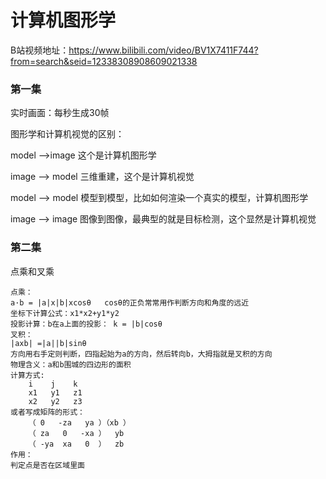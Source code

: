 # 计算机图形学

B站视频地址：https://www.bilibili.com/video/BV1X7411F744?from=search&seid=12338308908609021338

### 第一集

实时画面：每秒生成30帧

图形学和计算机视觉的区别：

model -->image   这个是计算机图形学

image   -->  model   三维重建，这个是计算机视觉

model --> model    模型到模型，比如如何渲染一个真实的模型，计算机图形学

image --> image    图像到图像，最典型的就是目标检测，这个显然是计算机视觉

### 第二集

点乘和叉乘

```
点乘：
a·b = |a|x|b|xcosθ   cosθ的正负常常用作判断方向和角度的远近
坐标下计算公式：x1*x2+y1*y2  
投影计算：b在a上面的投影： k = |b|cosθ
叉积：
|axb| =|a||b|sinθ
方向用右手定则判断，四指起始为a的方向，然后转向b，大拇指就是叉积的方向
物理含义：a和b围城的四边形的面积
计算方式:
	i    j    k
	x1   y1   z1
	x2   y2   z3
或者写成矩阵的形式：
	（ 0   -za   ya ）（xb ）
	（ za   0   -xa ）  yb
	（ -ya  xa   0  ）  zb
作用：
判定点是否在区域里面
```

